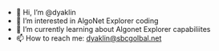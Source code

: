 - 👋 Hi, I’m @dyaklin
- 👀 I’m interested in AlgoNet Explorer coding
- 🌱 I’m currently learning about Algonet Explorer capabiliites
- 📫 How to reach me: dyaklin@sbcgolbal.net

<!---
dyaklin/dyaklin is a ✨ special ✨ repository because its `README.md` (this file) appears on your GitHub profile.
You can click the Preview link to take a look at your changes.
--->
